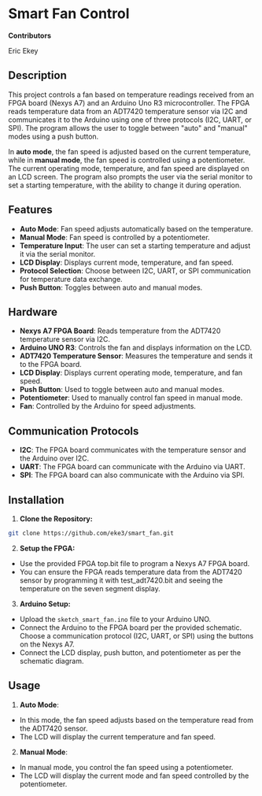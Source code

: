 # Smart Fan Control
**Contributors**

Eric Ekey

## Description

This project controls a fan based on temperature readings received from an FPGA board (Nexys A7) and an Arduino Uno R3 microcontroller. The FPGA reads temperature data from an ADT7420 temperature sensor via I2C and communicates it to the Arduino using one of three protocols (I2C, UART, or SPI). The program allows the user to toggle between "auto" and "manual" modes using a push button. 

In **auto mode**, the fan speed is adjusted based on the current temperature, while in **manual mode**, the fan speed is controlled using a potentiometer. The current operating mode, temperature, and fan speed are displayed on an LCD screen. The program also prompts the user via the serial monitor to set a starting temperature, with the ability to change it during operation.

## Features

- **Auto Mode**: Fan speed adjusts automatically based on the temperature.
- **Manual Mode**: Fan speed is controlled by a potentiometer.
- **Temperature Input**: The user can set a starting temperature and adjust it via the serial monitor.
- **LCD Display**: Displays current mode, temperature, and fan speed.
- **Protocol Selection**: Choose between I2C, UART, or SPI communication for temperature data exchange.
- **Push Button**: Toggles between auto and manual modes.

## Hardware

- **Nexys A7 FPGA Board**: Reads temperature from the ADT7420 temperature sensor via I2C.
- **Arduino UNO R3**: Controls the fan and displays information on the LCD.
- **ADT7420 Temperature Sensor**: Measures the temperature and sends it to the FPGA board.
- **LCD Display**: Displays current operating mode, temperature, and fan speed.
- **Push Button**: Used to toggle between auto and manual modes.
- **Potentiometer**: Used to manually control fan speed in manual mode.
- **Fan**: Controlled by the Arduino for speed adjustments.

## Communication Protocols

- **I2C**: The FPGA board communicates with the temperature sensor and the Arduino over I2C.
- **UART**: The FPGA board can communicate with the Arduino via UART.
- **SPI**: The FPGA board can also communicate with the Arduino via SPI.

## Installation

1. **Clone the Repository:**
```bash
git clone https://github.com/eke3/smart_fan.git
```

2. **Setup the FPGA:**
- Use the provided FPGA top.bit file to program a Nexys A7 FPGA board.
- You can ensure the FPGA reads temperature data from the ADT7420 sensor by programming it with test_adt7420.bit and seeing the temperature on the seven segment display.

3. **Arduino Setup:**
- Upload the `sketch_smart_fan.ino` file to your Arduino UNO.
- Connect the Arduino to the FPGA board per the provided schematic. Choose a communication protocol (I2C, UART, or SPI) using the buttons on the Nexys A7.
- Connect the LCD display, push button, and potentiometer as per the schematic diagram.

## Usage

1. **Auto Mode**: 
- In this mode, the fan speed adjusts based on the temperature read from the ADT7420 sensor.
- The LCD will display the current temperature and fan speed.

2. **Manual Mode**:
- In manual mode, you control the fan speed using a potentiometer.
- The LCD will display the current mode and fan speed controlled by the potentiometer.
